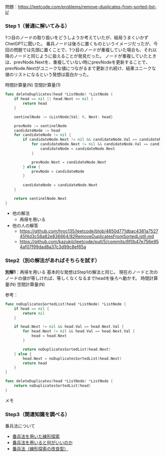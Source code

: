 問題：https://leetcode.com/problems/remove-duplicates-from-sorted-list-ii/

### Step 1（普通に解いてみる）
1つ目のノードの取り扱いをどうしようか考えていたが、結局うまくいかずChetGPTに聞いた。
番兵ノードは後ろに置くものというイメージだったが、今回の問題では先頭に置くことで、1つ目のノードが重複していた場合も、それ以降のノードと同じように扱えることが発見だった。
ノードが重複していたときは、prevNode.Nextを、重複していない時にprevNodeを更新することで、prevNode.Nextがユニークな値につながるまで更新され続け、結果ユニークな値のリストになるという発想は面白かった。

時間計算量(N)
空間計算量(1)

```Go
func deleteDuplicates(head *ListNode) *ListNode {
    if head == nil || head.Next == nil {
        return head
    }

    sentinelNode := &ListNode{Val: 0, Next: head}

    prevNode := sentinelNode
    candidateNode := head
    for candidateNode != nil {
        if candidateNode.Next != nil && candidateNode.Val == candidateNode.Next.Val {
            for candidateNode.Next != nil && candidateNode.Val == candidateNode.Next.Val {
                candidateNode = candidateNode.Next
            }

            prevNode.Next = candidateNode.Next
        } else {
            prevNode = candidateNode
        }
        
        candidateNode = candidateNode.Next
    }

    return sentinelNode.Next
}
```

- 他の解法
  - 再帰を用いる
- 他の人の解答
  - https://github.com/hroc135/leetcode/blob/4850d771dbac4381a752745f4d3c58a82e836664/82RemoveDuplicatesFromSortedListII.md
  - https://github.com/kazukiii/leetcode/pull/5/commits/6f0b47e756e954af07f99dad8a37c3d99c8ef65a

### Step2（別の解法があればそちらを試す）

**別解1**：再帰を用いる
基本的な発想はStep1の解法と同じ。
現在のノードと次のノードの値が等しければ、等しくなくなるまでheadを後ろへ動かす。
時間計算量(N)
空間計算量(N)

参考：

```Go
func noDuplicatesSortedList(head *ListNode) *ListNode {
    if head == nil {
        return nil
    }

    if head.Next != nil && head.Val == head.Next.Val {
        for head.Next != nil && head.Val == head.Next.Val {
            head = head.Next
        }

        return noDuplicatesSortedList(head.Next)
    } else {
        head.Next = noDuplicatesSortedList(head.Next)
        return head
    }
}

func deleteDuplicates(head *ListNode) *ListNode {
    return noDuplicatesSortedList(head)
}
```

メモ

### Step3（関連知識を調べる）
番兵法について
- [番兵法を用いた線形探索](https://zenn.dev/fikastudio/articles/2f6c27a12d10e7)
- [番兵法を用いると何がいいのか](https://qiita.com/tundes/items/2cc25fbcd5ab52a19000)
- [番兵法（線形探索の改良型）](https://www.youtube.com/watch?v=3CEB_wF-uno&ab_channel=%E6%83%85%E5%A0%B1%E2%85%A0%E3%82%92%E5%AD%A6%E3%81%B6%E3%81%9F%E3%82%81%E3%81%AE%E3%83%81%E3%83%A3%E3%83%B3%E3%83%8D%E3%83%AB)
